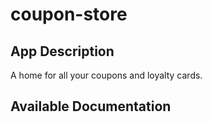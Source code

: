 # coupon-store

## App Description

A home for all your coupons and loyalty cards.

## Available Documentation

